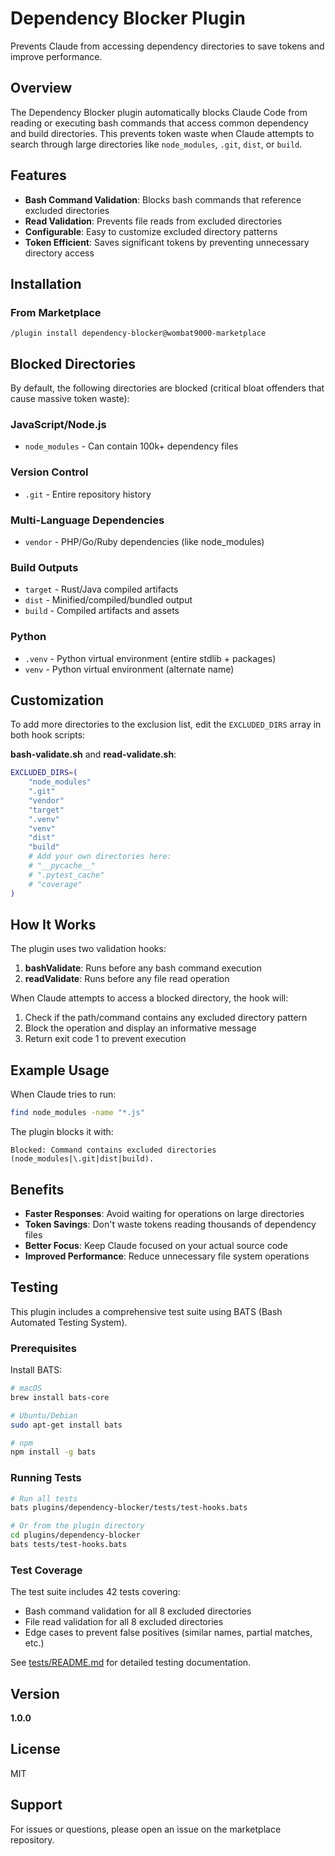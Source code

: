 # Dependency Blocker Plugin

Prevents Claude from accessing dependency directories to save tokens and improve performance.

## Overview

The Dependency Blocker plugin automatically blocks Claude Code from reading or executing bash commands that access common dependency and build directories. This prevents token waste when Claude attempts to search through large directories like `node_modules`, `.git`, `dist`, or `build`.

## Features

- **Bash Command Validation**: Blocks bash commands that reference excluded directories
- **Read Validation**: Prevents file reads from excluded directories
- **Configurable**: Easy to customize excluded directory patterns
- **Token Efficient**: Saves significant tokens by preventing unnecessary directory access

## Installation

### From Marketplace

```shell
/plugin install dependency-blocker@wombat9000-marketplace
```

## Blocked Directories

By default, the following directories are blocked (critical bloat offenders that cause massive token waste):

### JavaScript/Node.js
- `node_modules` - Can contain 100k+ dependency files

### Version Control
- `.git` - Entire repository history

### Multi-Language Dependencies
- `vendor` - PHP/Go/Ruby dependencies (like node_modules)

### Build Outputs
- `target` - Rust/Java compiled artifacts
- `dist` - Minified/compiled/bundled output
- `build` - Compiled artifacts and assets

### Python
- `.venv` - Python virtual environment (entire stdlib + packages)
- `venv` - Python virtual environment (alternate name)

## Customization

To add more directories to the exclusion list, edit the `EXCLUDED_DIRS` array in both hook scripts:

**bash-validate.sh** and **read-validate.sh**:
```bash
EXCLUDED_DIRS=(
    "node_modules"
    ".git"
    "vendor"
    "target"
    ".venv"
    "venv"
    "dist"
    "build"
    # Add your own directories here:
    # "__pycache__"
    # ".pytest_cache"
    # "coverage"
)
```

## How It Works

The plugin uses two validation hooks:

1. **bashValidate**: Runs before any bash command execution
2. **readValidate**: Runs before any file read operation

When Claude attempts to access a blocked directory, the hook will:
1. Check if the path/command contains any excluded directory pattern
2. Block the operation and display an informative message
3. Return exit code 1 to prevent execution

## Example Usage

When Claude tries to run:
```bash
find node_modules -name "*.js"
```

The plugin blocks it with:
```
Blocked: Command contains excluded directories (node_modules|\.git|dist|build).
```

## Benefits

- **Faster Responses**: Avoid waiting for operations on large directories
- **Token Savings**: Don't waste tokens reading thousands of dependency files
- **Better Focus**: Keep Claude focused on your actual source code
- **Improved Performance**: Reduce unnecessary file system operations

## Testing

This plugin includes a comprehensive test suite using BATS (Bash Automated Testing System).

### Prerequisites

Install BATS:

```bash
# macOS
brew install bats-core

# Ubuntu/Debian
sudo apt-get install bats

# npm
npm install -g bats
```

### Running Tests

```bash
# Run all tests
bats plugins/dependency-blocker/tests/test-hooks.bats

# Or from the plugin directory
cd plugins/dependency-blocker
bats tests/test-hooks.bats
```

### Test Coverage

The test suite includes 42 tests covering:
- Bash command validation for all 8 excluded directories
- File read validation for all 8 excluded directories
- Edge cases to prevent false positives (similar names, partial matches, etc.)

See [tests/README.md](tests/README.md) for detailed testing documentation.

## Version

**1.0.0**

## License

MIT

## Support

For issues or questions, please open an issue on the marketplace repository.
